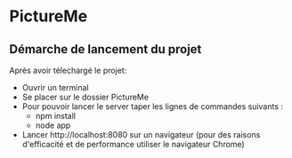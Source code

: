 # PictureMe
## Démarche de lancement du projet 

Après avoir télechargé le projet:
- Ouvrir un terminal 
- Se placer sur le dossier PictureMe
- Pour pouvoir lancer le server taper les lignes de commandes suivants :
  - npm install
  - node app
- Lancer http://localhost:8080  sur un navigateur (pour des raisons d'efficacité et de performance utiliser le navigateur Chrome)
